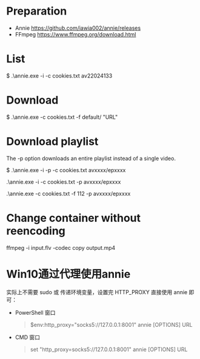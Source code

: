 # Preparation

- Annie https://github.com/iawia002/annie/releases
- FFmpeg https://www.ffmpeg.org/download.html

# List

$ .\annie.exe -i -c cookies.txt av22024133

# Download

$ .\annie.exe -c cookies.txt -f default/<number> "URL"

# Download playlist

The -p option downloads an entire playlist instead of a single video.

$ .\annie.exe -i -p -c cookies.txt avxxxx/epxxxx

.\annie.exe -i -c cookies.txt -p avxxxx/epxxxx

.\annie.exe -c cookies.txt -f 112 -p avxxxx/epxxxx

# Change container without reencoding

ffmpeg -i input.flv -codec copy output.mp4

# Win10通过代理使用annie

实际上不需要 sudo 或 传递环境变量，设置完 HTTP_PROXY 直接使用 annie 即可：

- PowerShell 窗口
    >  $env:http_proxy="socks5://127.0.0.1:8001"
    >  annie [OPTIONS] URL
- CMD 窗口
    >  set "http_proxy=socks5://127.0.0.1:8001"
    >  annie [OPTIONS] URL
